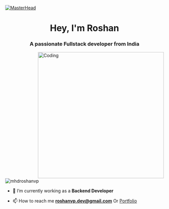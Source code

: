 [![MasterHead](https://img.freepik.com/premium-vector/colorful-banner-with-hands-working-computer-different-electronic-gadgets-devices-symbols-programming-software-development-program-coding_198278-4192.jpg?w=1380)](https://guthib.com)
<h1 align="center">Hey, I'm Roshan</h1>
<h3 align="center">A passionate Fullstack developer from India</h3>
<img align="right" alt="Coding" width="400" src="https://cdn.dribbble.com/users/1708816/screenshots/15637256/media/f9826f0af8a49462f048262a8502035b.gif">

<p align="left"> <img src="https://komarev.com/ghpvc/?username=mhdroshanvp&label=Profile%20views&color=0e75b6&style=flat" alt="mhdroshanvp" /> </p>

- 🔭 I’m currently working as a **Backend Developer**

- 📫 How to reach me **roshanvp.dev@gmail.com**  Or  <a href="https://roshanvp.vercel.app/" target="blank">Portfolio</a>
